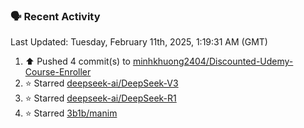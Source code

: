 ### 🗣 Recent Activity

<!--RECENT_ACTIVITY:last_update-->
Last Updated: Tuesday, February 11th, 2025, 1:19:31 AM (GMT)
<!--RECENT_ACTIVITY:last_update_end-->
<!--RECENT_ACTIVITY:start-->
1. ⬆️ Pushed 4 commit(s) to [minhkhuong2404/Discounted-Udemy-Course-Enroller](https://github.com/minhkhuong2404/Discounted-Udemy-Course-Enroller)<br>
2. ⭐ Starred [deepseek-ai/DeepSeek-V3](https://github.com/deepseek-ai/DeepSeek-V3)<br>
3. ⭐ Starred [deepseek-ai/DeepSeek-R1](https://github.com/deepseek-ai/DeepSeek-R1)<br>
4. ⭐ Starred [3b1b/manim](https://github.com/3b1b/manim)<br>
<!--RECENT_ACTIVITY:end-->
